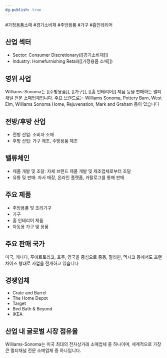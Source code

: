 ```yaml
---
dg-publish: true
---
```

#가정용품소매 #경기소비재 #주방용품 #가구 #홈인테리어 

## 산업 섹터

- Sector: Consumer Discretionary([[경기소비재]])
- Industry: Homefurnishing Retail([[가정용품 소매]])

## 영위 사업

Williams-Sonoma는 [[주방용품]], [[가구]], [[홈 인테리어]] 제품 등을 판매하는 멀티채널 전문 소매업체입니다. 주요 브랜드로는 Williams Sonoma, Pottery Barn, West Elm, Williams Sonoma Home, Rejuvenation, Mark and Graham 등이 있습니다

## 전방/후방 산업

- 전방 산업: 소비자 소매
- 후방 산업: 가구 제조, 주방용품 제조

## 밸류체인

- 제품 개발 및 조달: 자체 브랜드 제품 개발 및 제조업체로부터 조달
- 유통 및 판매: 자사 매장, 온라인 플랫폼, 카탈로그를 통해 판매

## 주요 제품

- 주방용품 및 조리기구
- 가구
- 홈 인테리어 제품
- 아동용 가구 및 용품

## 주요 판매 국가

미국, 캐나다, 푸에르토리코, 호주, 영국을 중심으로 중동, 필리핀, 멕시코 등에서도 프랜차이즈 형태로 사업을 전개하고 있습니다


## 경쟁업체

- Crate and Barrel
- The Home Depot
- Target
- Bed Bath & Beyond
- IKEA

## 산업 내 글로벌 시장 점유율

Williams-Sonoma는 미국 최대의 전자상거래 소매업체 중 하나이며, 세계적으로 가장 큰 멀티채널 전문 소매업체 중 하나입니다.